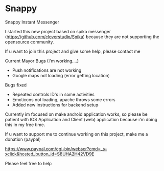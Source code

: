 # Snappy
Snappy Instant Messenger

I started this new project based on spika messenger (https://github.com/cloverstudio/Spika) because they are not supporting the opensource community.

If u want to join this project and give some help, please contact me


Current Mayor Bugs (I'm working....)
  * Push notifications are not working
  * Google maps not loading (error getting location)

Bugs fixed
  * Repeated controls ID's in some activities
  * Emoticons not loading, apache throws some errors
  * Added new instructions for backend setup
  
Currently im focused on make android application works, so please be patient with IOS Application and Client (web) application
because i'm doing this in my free time.

If u want to support me to continue working on this project, make me a donation (paypal)

https://www.paypal.com/cgi-bin/webscr?cmd=_s-xclick&hosted_button_id=S8UHA2H42VD9E


Please feel free to help

